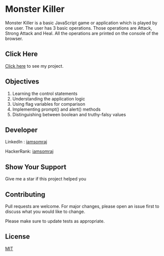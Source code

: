 # Monster Killer

Monster Killer is a basic JavaScript game or application which is played by one user. The user has 3 basic operations. Those operations are Attack, Strong Attack and Heal. All the operations are printed on the console of the browser.

## Click Here

[Click here](https://iamsomraj.github.io/Monster-Killer-JS-Game/) to see my project.

## Objectives

1. Learning the control statements
2. Understanding the application logic
3. Using flag variables for comparison
4. Implementing prompt() and alert() methods
5. Distinguishing between boolean and truthy-falsy values

## Developer

LinkedIn : [iamsomraj](https://www.linkedin.com/in/iamsomraj/)

HackerRank: [iamsomraj](https://www.hackerrank.com/iamsomraj?hr_r=1) 

## Show Your Support

Give me a star if this project helped you

## Contributing

Pull requests are welcome. For major changes, please open an issue first to discuss what you would like to change.

Please make sure to update tests as appropriate.

## License

[MIT](https://choosealicense.com/licenses/mit/)